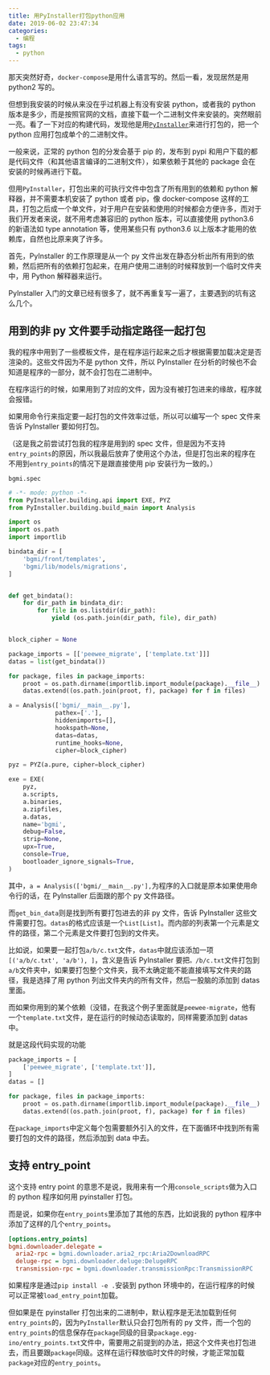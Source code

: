 ```yaml
---
title: 用PyInstaller打包python应用
date: 2019-06-02 23:47:34
categories:
  - 编程
tags:
  - python
---
```


那天突然好奇，`docker-compose`是用什么语言写的。然后一看，发现居然是用 python2 写的。

但想到我安装的时候从来没在乎过机器上有没有安装 python，或者我的 python 版本是多少，而是按照官网的文档，直接下载一个二进制文件来安装的。突然眼前一亮。看了一下对应的构建代码，发现他是用[`PyInstaller`](https://github.com/pyinstaller/pyinstaller)来进行打包的，把一个 python 应用打包成单个的二进制文件。

一般来说，正常的 python 包的分发会基于 pip 的，发布到 pypi 和用户下载的都是代码文件（和其他语言编译的二进制文件），如果依赖于其他的 package 会在安装的时候再进行下载。

但用`PyInstaller`，打包出来的可执行文件中包含了所有用到的依赖和 python 解释器，并不需要本机安装了 python 或者 pip，像 docker-compose 这样的工具，打包之后成一个单文件，对于用户在安装和使用的时候都会方便许多，而对于我们开发者来说，就不用考虑兼容旧的 python 版本，可以直接使用 python3.6 的新语法如 type annotation 等，使用某些只有 python3.6 以上版本才能用的依赖库，自然也比原来爽了许多。

<!-- more -->

首先，PyInstaller 的工作原理是从一个 py 文件出发在静态分析出所有用到的依赖，然后把所有的依赖打包起来，在用户使用二进制的时候释放到一个临时文件夹中，用 Python 解释器来运行。

PyInstaller 入门的文章已经有很多了，就不再重复写一遍了，主要遇到的坑有这么几个。

## 用到的非 py 文件要手动指定路径一起打包

我的程序中用到了一些模板文件，是在程序运行起来之后才根据需要加载决定是否渲染的。这些文件因为不是 python 文件，所以 PyInstaller 在分析的时候也不会知道是程序的一部分，就不会打包在二进制中。

在程序运行的时候，如果用到了对应的文件，因为没有被打包进来的缘故，程序就会报错。

如果用命令行来指定要一起打包的文件效率过低，所以可以编写一个 spec 文件来告诉 PyInstaller 要如何打包。

（这是我之前尝试打包我的程序是用到的 spec 文件，但是因为不支持`entry_points`的原因，所以我最后放弃了使用这个办法，但是打包出来的程序在不用到`entry_points`的情况下是跟直接使用 pip 安装行为一致的。）

`bgmi.spec`

```python
# -*- mode: python -*-
from PyInstaller.building.api import EXE, PYZ
from PyInstaller.building.build_main import Analysis

import os
import os.path
import importlib

bindata_dir = [
    'bgmi/front/templates',
    'bgmi/lib/models/migrations',
]


def get_bindata():
    for dir_path in bindata_dir:
        for file in os.listdir(dir_path):
            yield (os.path.join(dir_path, file), dir_path)


block_cipher = None

package_imports = [['peewee_migrate', ['template.txt']]]
datas = list(get_bindata())

for package, files in package_imports:
    proot = os.path.dirname(importlib.import_module(package).__file__)
    datas.extend((os.path.join(proot, f), package) for f in files)

a = Analysis(['bgmi/__main__.py'],
             pathex=['.'],
             hiddenimports=[],
             hookspath=None,
             datas=datas,
             runtime_hooks=None,
             cipher=block_cipher)

pyz = PYZ(a.pure, cipher=block_cipher)

exe = EXE(
    pyz,
    a.scripts,
    a.binaries,
    a.zipfiles,
    a.datas,
    name='bgmi',
    debug=False,
    strip=None,
    upx=True,
    console=True,
    bootloader_ignore_signals=True,
)
```

其中，`a = Analysis(['bgmi/__main__.py'],`为程序的入口就是原本如果使用命令行的话，在 PyInstaller 后面跟的那个 py 文件路径。

而`get_bin_data`则是找到所有要打包进去的非 py 文件，告诉 PyInstaller 这些文件需要打包。`datas`的格式应该是一个`List[List]`。而内部的列表第一个元素是文件的路径，第二个元素是文件要打包到的文件夹。

比如说，如果要一起打包`a/b/c.txt`文件，`datas`中就应该添加一项`[('a/b/c.txt', 'a/b'), ]`，含义是告诉 PyInstaller 要把`。/b/c.txt`文件打包到`a/b`文件夹中，如果要打包整个文件夹，我不太确定能不能直接填写文件夹的路径，我是选择了用 python 列出文件夹内的所有文件，然后一股脑的添加到 datas 里面。

而如果你用到的某个依赖（没错，在我这个例子里面就是`peewee-migrate`，他有一个`template.txt`文件，是在运行的时候动态读取的，同样需要添加到 datas 中。

就是这段代码实现的功能

```python
package_imports = [
    ['peewee_migrate', ['template.txt']],
]
datas = []

for package, files in package_imports:
    proot = os.path.dirname(importlib.import_module(package).__file__)
    datas.extend((os.path.join(proot, f), package) for f in files)
```

在`package_imports`中定义每个包需要额外引入的文件，在下面循环中找到所有需要打包的文件的路径，然后添加到 data 中去。

## 支持 entry_point

这个支持 entry point 的意思不是说，我用来有一个用`console_scripts`做为入口的 python 程序如何用 pyinstaller 打包。

而是说，如果你在`entry_points`里添加了其他的东西，比如说我的 python 程序中添加了这样的几个`entry_points`。

```ini
[options.entry_points]
bgmi.downloader.delegate =
  aria2-rpc = bgmi.downloader.aria2_rpc:Aria2DownloadRPC
  deluge-rpc = bgmi.downloader.deluge:DelugeRPC
  transmission-rpc = bgmi.downloader.transmissionRpc:TransmissionRPC
```

如果程序是通过`pip install -e .`安装到 python 环境中的，在运行程序的时候可以正常被`load_entry_point`加载。

但如果是在 pyinstaller 打包出来的二进制中，默认程序是无法加载到任何`entry_points`的，因为`PyInstaller`默认只会打包所有的 py 文件，而一个包的`entry_points`的信息保存在`package`同级的目录`package.egg-ino/entry_points.txt`文件中，需要用之前提到的办法，把这个文件夹也打包进去，而且要跟`package`同级。这样在运行释放临时文件的时候，才能正常加载`package`对应的`entry_points`。
